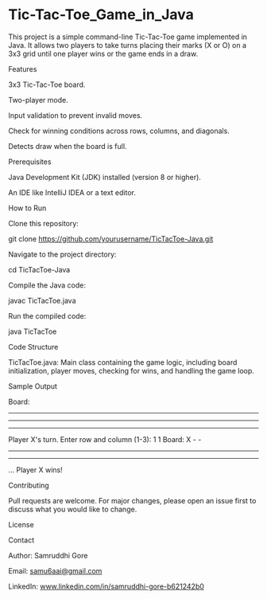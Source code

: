 # Tic-Tac-Toe_Game_in_Java


This project is a simple command-line Tic-Tac-Toe game implemented in Java. It allows two players to take turns placing their marks (X or O) on a 3x3 grid until one player wins or the game ends in a draw.

Features

3x3 Tic-Tac-Toe board.

Two-player mode.

Input validation to prevent invalid moves.

Check for winning conditions across rows, columns, and diagonals.

Detects draw when the board is full.

Prerequisites

Java Development Kit (JDK) installed (version 8 or higher).

An IDE like IntelliJ IDEA or a text editor.

How to Run

Clone this repository:

git clone https://github.com/yourusername/TicTacToe-Java.git

Navigate to the project directory:

cd TicTacToe-Java

Compile the Java code:

javac TicTacToe.java

Run the compiled code:

java TicTacToe

Code Structure

TicTacToe.java: Main class containing the game logic, including board initialization, player moves, checking for wins, and handling the game loop.

Sample Output

Board:
- - -
- - -
- - -
Player X's turn. Enter row and column (1-3): 1 1
Board:
X - -
- - -
- - -
...
Player X wins!

Contributing

Pull requests are welcome. For major changes, please open an issue first to discuss what you would like to change.

License

Contact

Author: Samruddhi Gore

Email: samu6aai@gmail.com

LinkedIn: www.linkedin.com/in/samruddhi-gore-b621242b0


